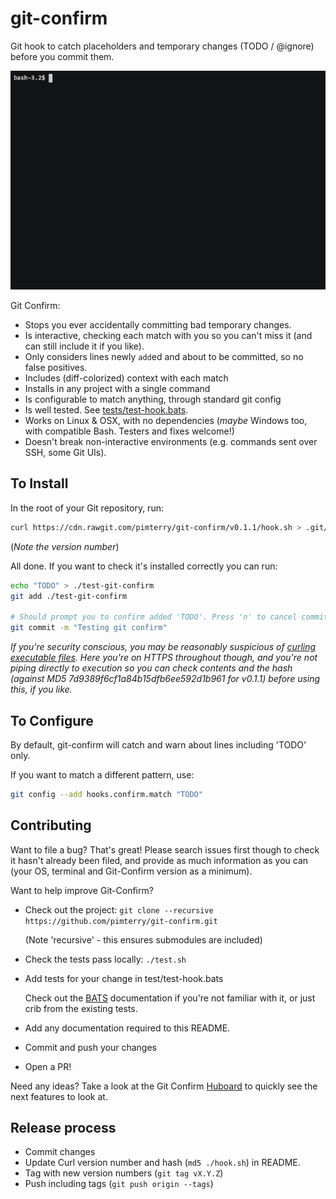# git-confirm
Git hook to catch placeholders and temporary changes (TODO / @ignore) before you commit them.

[![Asciicast DEMO](asciicast.gif)](https://asciinema.org/a/dc7dr433caze9f8p65bitqs77?speed=2&autoplay=1)

Git Confirm:

* Stops you ever accidentally committing bad temporary changes.
* Is interactive, checking each match with you so you can't miss it (and can still include it if you like).
* Only considers lines newly `add`ed and about to be committed, so no false positives.
* Includes (diff-colorized) context with each match
* Installs in any project with a single command
* Is configurable to match anything, through standard git config
* Is well tested. See [tests/test-hook.bats](https://github.com/pimterry/git-confirm/blob/master/test/test-hook.bats#L40-L9999).
* Works on Linux & OSX, with no dependencies (*maybe* Windows too, with compatible Bash. Testers and fixes welcome!)
* Doesn't break non-interactive environments (e.g. commands sent over SSH, some Git UIs).

## To Install
In the root of your Git repository, run:

```bash
curl https://cdn.rawgit.com/pimterry/git-confirm/v0.1.1/hook.sh > .git/hooks/pre-commit && chmod +x .git/hooks/pre-commit
```
(*Note the version number*)

All done. If you want to check it's installed correctly you can run:

```bash
echo "TODO" > ./test-git-confirm
git add ./test-git-confirm

# Should prompt you to confirm added 'TODO'. Press 'n' to cancel commit.
git commit -m "Testing git confirm"
```

*If you're security conscious, you may be reasonably suspicious of
[curling executable files](https://www.seancassidy.me/dont-pipe-to-your-shell.html).
Here you're on HTTPS throughout though, and you're not piping directly to execution so you can
check contents and the hash (against MD5 7d9389f6cf1a84b15dfb6ee592d1b961 for v0.1.1) before using this, if you like.*

## To Configure

By default, git-confirm will catch and warn about lines including 'TODO' only.

If you want to match a different pattern, use:

```bash
git config --add hooks.confirm.match "TODO"
```

## Contributing
Want to file a bug? That's great! Please search issues first though to check it hasn't already been filed, and provide as much information as you can (your OS, terminal and Git-Confirm version as a minimum).

Want to help improve Git-Confirm?

* Check out the project:
  `git clone --recursive https://github.com/pimterry/git-confirm.git`

  (Note 'recursive' - this ensures submodules are included)
* Check the tests pass locally: `./test.sh`
* Add tests for your change in test/test-hook.bats

  Check out the [BATS](https://github.com/sstephenson/bats) documentation if you're not familiar with it, or just crib from the existing tests.
* Add any documentation required to this README.
* Commit and push your changes
* Open a PR!

Need any ideas? Take a look at the Git Confirm [Huboard](https://huboard.com/pimterry/git-confirm#/) to quickly see the next features to look at.

## Release process

* Commit changes
* Update Curl version number and hash (`md5 ./hook.sh`) in README.
* Tag with new version numbers (`git tag vX.Y.Z`)
* Push including tags (`git push origin --tags`)
